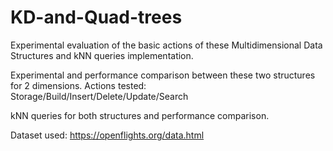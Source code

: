 # KD-and-Quad-trees
Experimental evaluation of the basic actions of these Multidimensional Data Structures and kNN queries implementation.

Experimental and performance comparison between these two structures for 2 dimensions. 
Actions tested: Storage/Build/Insert/Delete/Update/Search

kNN queries for both structures and performance comparison. 

Dataset used: https://openflights.org/data.html 
